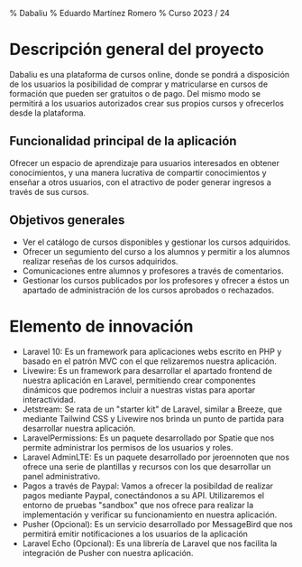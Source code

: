 % Dabaliu
% Eduardo Martínez Romero
% Curso 2023 / 24

# Descripción general del proyecto

Dabaliu es una plataforma de cursos online, donde se pondrá a disposición de los usuarios la posibilidad de comprar y matricularse en cursos de formación que pueden ser gratuitos o de pago. Del mismo modo se permitirá a los usuarios autorizados crear sus propios cursos y ofrecerlos desde la plataforma.

## Funcionalidad principal de la aplicación

Ofrecer un espacio de aprendizaje para usuarios interesados en obtener conocimientos, y una manera lucrativa de compartir conocimientos y enseñar a otros usuarios, con el atractivo de poder generar ingresos a través de sus cursos.

## Objetivos generales

- Ver el catálogo de cursos disponibles y gestionar los cursos adquiridos.
- Ofrecer un segumiento del curso a los alumnos y permitir a los alumnos realizar reseñas de los cursos adquiridos.
- Comunicaciones entre alumnos y profesores a través de comentarios.
- Gestionar los cursos publicados por los profesores y ofrecer a éstos un apartado de administración de los cursos aprobados o rechazados.

# Elemento de innovación

- Laravel 10: Es un framework para aplicaciones webs escrito en PHP y basado en el patrón MVC con el que relizaremos nuestra aplicación.
- Livewire: Es un framework para desarrollar el apartado frontend de nuestra aplicación en Laravel, permitiendo crear componentes dinámicos que podremos incluir a nuestras vistas para aportar interactividad.
- Jetstream: Se rata de un "starter kit" de Laravel, similar a Breeze, que mediante Tailwind CSS y Livewire nos brinda un punto de partida para desarrollar nuestra aplicación.
- LaravelPermissions: Es un paquete desarrollado por Spatie que nos permite administrar los permisos de los usuarios y roles.
- Laravel AdminLTE: Es un paquete desarrollado por jeroennoten que nos ofrece una serie de plantillas y recursos con los que desarrollar un panel administrativo.
- Pagos a través de Paypal: Vamos a ofrecer la posibildad de realizar pagos mediante Paypal, conectándonos a su API. Utilizaremos el entorno de pruebas "sandbox" que nos ofrece para realizar la implementación y verificar su funcionamiento en nuestra aplicación.
- Pusher (Opcional): Es un servicio desarrollado por MessageBird que nos permitirá emitir notificaciones a los usuarios de la aplicación
- Laravel Echo (Opcional): Es una librería de Laravel que nos facilita la integración de Pusher con nuestra aplicación.
